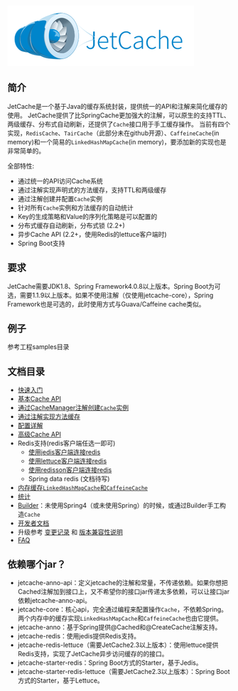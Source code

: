 
![JetCache logo](../images/logo_jetcache.png)

## 简介
JetCache是一个基于Java的缓存系统封装，提供统一的API和注解来简化缓存的使用。
JetCache提供了比SpringCache更加强大的注解，可以原生的支持TTL、两级缓存、分布式自动刷新，还提供了```Cache```接口用于手工缓存操作。
当前有四个实现，```RedisCache```、```TairCache```（此部分未在github开源）、```CaffeineCache```(in memory)和一个简易的```LinkedHashMapCache```(in memory)，要添加新的实现也是非常简单的。

全部特性:
* 通过统一的API访问Cache系统
* 通过注解实现声明式的方法缓存，支持TTL和两级缓存
* 通过注解创建并配置```Cache```实例
* 针对所有```Cache```实例和方法缓存的自动统计
* Key的生成策略和Value的序列化策略是可以配置的
* 分布式缓存自动刷新，分布式锁 (2.2+)
* 异步Cache API (2.2+，使用Redis的lettuce客户端时)
* Spring Boot支持

## 要求
JetCache需要JDK1.8、Spring Framework4.0.8以上版本。Spring Boot为可选，需要1.1.9以上版本。如果不使用注解（仅使用jetcache-core），Spring Framework也是可选的，此时使用方式与Guava/Caffeine cache类似。

## 例子
参考工程samples目录

## 文档目录
* [快速入门](GettingStarted.md)
* [基本Cache API](CacheAPI.md)
* [通过CacheManager注解创建```Cache```实例](CreateCache.md)
* [通过注解实现方法缓存](MethodCache.md)
* [配置详解](Config.md)
* [高级Cache API](AdvancedCacheAPI.md)
* Redis支持(redis客户端任选一即可)
  * [使用jedis客户端连接redis](RedisWithJedis.md)
  * [使用lettuce客户端连接redis](RedisWithLettuce.md)
  * [使用redisson客户端连接redis](RedisWithRedisson.md)
  * Spring data redis (文档待写)
* [内存缓存```LinkedHashMapCache```和```CaffeineCache```](Embedded.md)
* [统计](Stat.md)
* [Builder](Builder.md)：未使用Spring4（或未使用Spring）的时候，或通过Builder手工构造```Cache```
* [开发者文档](DevNote.md)
* 升级参考 [变更记录](https://github.com/alibaba/jetcache/wiki/Changelog) 和 [版本兼容性说明](Compatibility.md)
* [FAQ](FAQ.md)

## 依赖哪个jar？
* jetcache-anno-api：定义jetcache的注解和常量，不传递依赖。如果你想把Cached注解加到接口上，又不希望你的接口jar传递太多依赖，可以让接口jar依赖jetcache-anno-api。
* jetcache-core：核心api，完全通过编程来配置操作```Cache```，不依赖Spring。两个内存中的缓存实现```LinkedHashMapCache```和```CaffeineCache```也由它提供。
* jetcache-anno：基于Spring提供@Cached和@CreateCache注解支持。
* jetcache-redis：使用jedis提供Redis支持。
* jetcache-redis-lettuce（需要JetCache2.3以上版本）：使用lettuce提供Redis支持，实现了JetCache异步访问缓存的的接口。
* jetcache-starter-redis：Spring Boot方式的Starter，基于Jedis。
* jetcache-starter-redis-lettuce（需要JetCache2.3以上版本）：Spring Boot方式的Starter，基于Lettuce。

